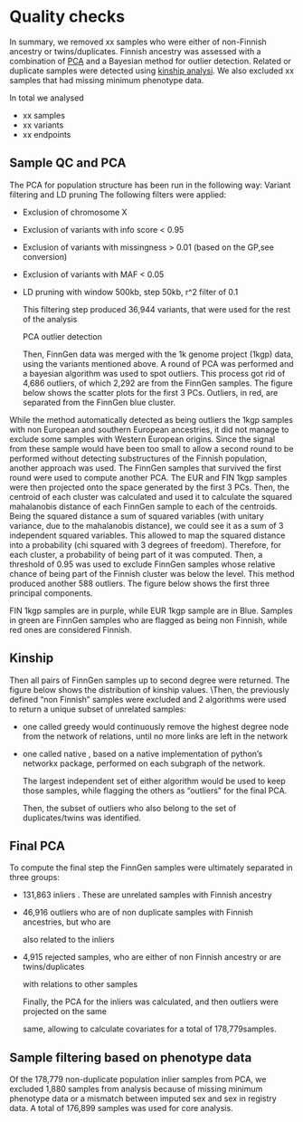 # Quality checks

In summary, we removed xx samples who were either of non-Finnish ancestry or twins/duplicates. Finnish ancestry was assessed with a combination of [PCA](quality-checks.md) and a Bayesian method for outlier detection. Related or duplicate samples were detected using [kinship analysi](quality-checks.md). We also excluded xx samples that had missing minimum phenotype data.

In total we analysed

* xx samples 
* xx variants
* xx endpoints

## Sample QC and PCA

The PCA for population structure has been run in the following way: Variant filtering and LD pruning The following filters were applied:

* Exclusion of chromosome X
* Exclusion of variants with info score &lt; 0.95
* Exclusion of variants with missingness &gt; 0.01 \(based on the GP,see conversion\)
* Exclusion of variants with MAF &lt; 0.05
* LD pruning with window 500kb, step 50kb, r^2 filter of 0.1

  This filtering step produced 36,944 variants, that were used for the rest of the analysis

  PCA outlier detection

  Then, FinnGen data was merged with the 1k genome project \(1kgp\) data, using the variants mentioned above. A round of PCA was performed and a bayesian algorithm was used to spot outliers. This process got rid of 4,686 outliers, of which 2,292 are from the FinnGen samples. The figure below shows the scatter plots for the first 3 PCs. Outliers, in red, are separated from the FinnGen blue cluster.

While the method automatically detected as being outliers the 1kgp samples with non European and southern European ancestries, it did not manage to exclude some samples with Western European origins. Since the signal from these sample would have been too small to allow a second round to be performed without detecting substructures of the Finnish population, another approach was used. The FinnGen samples that survived the first round were used to compute another PCA. The EUR and FIN 1kgp samples were then projected onto the space generated by the first 3 PCs. Then, the centroid of each cluster was calculated and used it to calculate the squared mahalanobis distance of each FinnGen sample to each of the centroids. Being the squared distance a sum of squared variables \(with unitary variance, due to the mahalanobis distance\), we could see it as a sum of 3 independent squared variables. This allowed to map the squared distance into a probability \(chi squared with 3 degrees of freedom\). Therefore, for each cluster, a probability of being part of it was computed. Then, a threshold of 0.95 was used to exclude FinnGen samples whose relative chance of being part of the Finnish cluster was below the level. This method produced another 588 outliers. The figure below shows the first three principal components.

FIN 1kgp samples are in purple, while EUR 1kgp sample are in Blue. Samples in green are FinnGen samples who are flagged as being non Finnish, while red ones are considered Finnish.

## Kinship

Then all pairs of FinnGen samples up to second degree were returned. The figure below shows the distribution of kinship values. \Then, the previously defined “non Finnish” samples were excluded and 2 algorithms were used to return a unique subset of unrelated samples:

* one called ​greedy ​would continuously remove the highest degree node from the network of relations, until no more links are left in the network
* one called ​native ​, based on a native implementation of python’s ​networkx ​package, performed on each subgraph of the network.

  The largest independent set of either algorithm would be used to keep those samples, while flagging the others as “outliers” for the final PCA.

  Then, the subset of outliers who also belong to the set of duplicates/twins was identified.

## Final PCA

To compute the final step the FinnGen samples were ultimately separated in three groups:

* 131,863 ​inliers​ . These are unrelated samples with Finnish ancestry
* 46,916 ​outliers ​who are of non duplicate samples with Finnish ancestries, but who are

  also related to the inliers

* 4,915 ​rejected ​samples, who are either of non Finnish ancestry or are twins/duplicates

  with relations to other samples

  Finally, the PCA for the inliers was calculated, and then outliers were projected on the same

  same, allowing to calculate covariates for a total of ​178,779​ samples.

## Sample filtering based on phenotype data

Of the 178,779 non-duplicate population inlier samples from PCA, we excluded 1,880 samples from analysis because of missing minimum phenotype data or a mismatch between imputed sex and sex in registry data. ​A total of 176,899 samples was used for core analysis.

